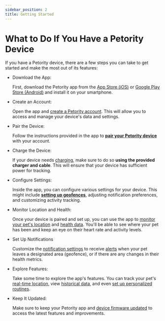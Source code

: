 ```yaml
---
sidebar_position: 2
title: Getting Started
---
```


# What to Do If You Have a Petority Device

If you have a Petority device, there are a few steps you can take to get started and make the most out of its features:

+ Download the App:

    First, download the Petority app from the [App Store (iOS)](/img/logo.svg) or [Google Play Store (Android)](/img/logo.svg) and install it on your smartphone.

+ Create an Account:

    Open the app and [create a Petority account](/docs/petority/accounts/signing-up). This will allow you to access and manage your device's data and settings.

+ Pair the Device:

    Follow the instructions provided in the app to **[pair your Petority device](/docs/petority/devices/device-pairing)** with your account. 

+ Charge the Device:

    If your device needs [charging](/docs/devices/battery-charging/battery-charging), make sure to do so **using the provided charger and cable**. This will ensure that your device has sufficient power for tracking.

+ Configure Settings:

    Inside the app, you can configure various settings for your device. This might include **[setting up geofences](/docs/petority/features/fence#set-up-a-fence)**, adjusting notification preferences, and customizing activity tracking.

+ Monitor Location and Health:

    Once your device is paired and set up, you can use the app to [monitor your pet's location](/docs/petority/features/live-tracking) and [health data](/docs/petority/features/health-monitoring). You'll be able to see where your pet has been and keep an eye on their heart rate and activity levels.

+ Set Up Notifications

    Customize the [notification settings](/docs/petority/general/notification) to receive [alerts](/docs/petority/notifications) when your pet leaves a designated area (geofence), or if there are any changes in their health metrics.

+ Explore Features:

    Take some time to explore the app's features. You can track your pet's [real-time location](/docs/petority/features/live-tracking), view [historical data](/docs/petority/features/health-monitoring), and even [set up personalized routines](/docs/petority/features/fence#set-up-a-fence).

+ Keep It Updated:

    Make sure to keep your Petority app and [device firmware updated](/docs/petority/devices/upgrade-firmware) to access the latest features and improvements.
